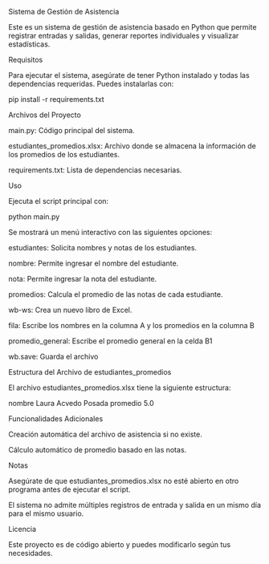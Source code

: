 Sistema de Gestión de Asistencia

Este es un sistema de gestión de asistencia basado en Python que permite registrar entradas y salidas, generar reportes individuales y visualizar estadísticas.

Requisitos

Para ejecutar el sistema, asegúrate de tener Python instalado y todas las dependencias requeridas. Puedes instalarlas con:

pip install -r requirements.txt

Archivos del Proyecto

main.py: Código principal del sistema.

estudiantes_promedios.xlsx: Archivo donde se almacena la información de los promedios de los estudiantes.

requirements.txt: Lista de dependencias necesarias.

Uso

Ejecuta el script principal con:

python main.py

Se mostrará un menú interactivo con las siguientes opciones:

estudiantes: Solicita nombres y notas de los estudiantes.

nombre: Permite ingresar el nombre del estudiante.

nota: Permite ingresar la nota del estudiante.

promedios: Calcula el promedio de las notas de cada estudiante.

wb-ws: Crea un nuevo libro de Excel.

fila: Escribe los nombres en la columna A y los promedios en la columna B

promedio_general: Escribe el promedio general en la celda B1

wb.save: Guarda el archivo

Estructura del Archivo de estudiantes_promedios

El archivo estudiantes_promedios.xlsx tiene la siguiente estructura:

nombre
Laura Acvedo Posada
promedio
5.0

Funcionalidades Adicionales

Creación automática del archivo de asistencia si no existe.

Cálculo automático de promedio basado en las notas.


Notas

Asegúrate de que estudiantes_promedios.xlsx no esté abierto en otro programa antes de ejecutar el script.

El sistema no admite múltiples registros de entrada y salida en un mismo día para el mismo usuario.

Licencia

Este proyecto es de código abierto y puedes modificarlo según tus necesidades.